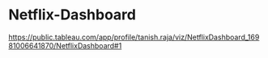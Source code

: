 # Netflix-Dashboard
https://public.tableau.com/app/profile/tanish.raja/viz/NetflixDashboard_16981006641870/NetflixDashboard#1
